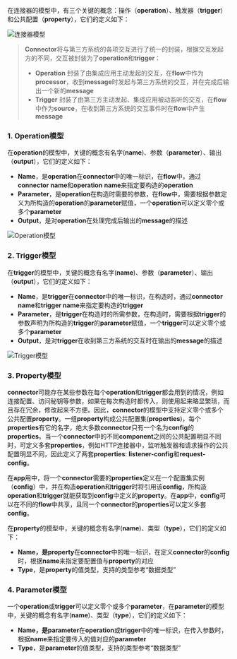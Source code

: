 在连接器的模型中，有三个关键的概念：操作（**operation**）、触发器（**trigger**）和公共配置（**property**），它们的定义如下：

![连接器模型](https://main.qcloudimg.com/raw/640793293fae5ba9f640e5364080c056/%E8%BF%9E%E6%8E%A5%E5%99%A8%E6%A8%A1%E5%9E%8B.png)

> **Connector**将与第三方系统的各项交互进行了统一的封装，根据交互发起方的不同，交互被封装为了**operation**和**trigger**：
>
> - **Operation** 封装了由集成应用主动发起的交互，在**flow**中作为**processor**，收到**message**时发起与第三方系统的交互，并在完成后输出一个新的**message**
> - **Trigger** 封装了由第三方主动发起、集成应用被动监听的交互，在**flow**中作为**source**，在收到第三方系统的交互事件时在**flow**中产生**message**

### 1. Operation模型

在**operation**的模型中，关键的概念有名字(**name**)、参数（**parameter**）、输出（**output**），它们的定义如下：

- **Name**，是**operation**在**connector**中的唯一标识，在**flow**中，通过**connector** **name**和**operation** **name**来指定要构造的**operation**
- **Parameter**，是**operation**在构造时需要的参数，在**flow**中，需要根据参数定义为所构造的**operation**的**parameter**赋值，一个**operation**可以定义零个或多个**parameter**
- **Output**，是对**operation**在处理完成后输出的**message**的描述

![Operation模型](https://main.qcloudimg.com/raw/fdb7e3cff83bfde00984db44ffe56905/Operation%E6%A8%A1%E5%9E%8B.png)

### 2. Trigger模型

在**trigger**的模型中，关键的概念有名字(**name**)、参数（**parameter**）、输出（**output**），它们的定义如下：

- **Name**，是**trigger**在**connector**中的唯一标识，在构造时，通过**connector name**和**trigger name**来指定要构造的**trigger**
- **Parameter**，是**trigger**在构造时的所需参数，在构造时，需要根据**trigger**的参数声明为所构造的**trigger**的**parameter**赋值，一个**trigger**可以定义零个或多个**parameter**
- **Output**，是对**trigger**在收到第三方系统的交互时在输出的**message**的描述

![Trigger模型](https://main.qcloudimg.com/raw/984316cb543f5ea34331dfbd5b43603b/Trigger%E6%A8%A1%E5%9E%8B.png)

### 3. Property模型

**connector**可能存在某些参数在每个**operation**和**trigger**都会用到的情况，例如连接配置、访问秘钥等参数，如果在每次构造时都传入，则使用起来略显繁琐，而且存在冗余，修改起来不方便。因此，**connector**的模型中支持定义零个或多个公共配置**property**。一组**property**构成公共配置集(**properties**)，每个**properties**有它的名字，绝大多数**connector**只有一个名为**config**的**properties**。当一个**connector**中的不同**component**之间的公共配置明显不同时，可定义多套**properties**，例如HTTP连接器中，监听触发器和请求操作的公共配置明显不同，因此定义了两套**properties**: **listener-config**和**request-config**。

在**app**用中，将一个**connector**需要的**properties**定义在一个配置集实例（**config**）中，并在构造**operation**和**trigger**时将引用该**config**，所构造**operation**和**trigger**就能获取到**config**中定义的**property**。在**app**中，**config**可以在不同的**flow**中共享，且同一个**connector**的**properties**可以定义多套**config**。

在**property**的模型中，关键的概念有名字(**name**)、类型（**type**），它们的定义如下：

- **Name，**是**property**在**connector**中的唯一标识，在定义**connector**的**config**时，根据**name**来指定要配置值与**property**的对应
- **Type**，是**property**的值类型，支持的类型参考“数据类型”

### 4. Parameter模型

一个**operation**或**trigger**可以定义零个或多个**parameter**，在**parameter**的模型中，关键的概念有名字(**name**)、类型（**type**），它们的定义如下：

- **Name，**是**parameter**在**operation**或**trigger**中的唯一标识，在传入参数时，根据**name**来指定要传入的值对应的**parameter**
- **Type**，是**parameter**的值类型，支持的类型参考“数据类型”
